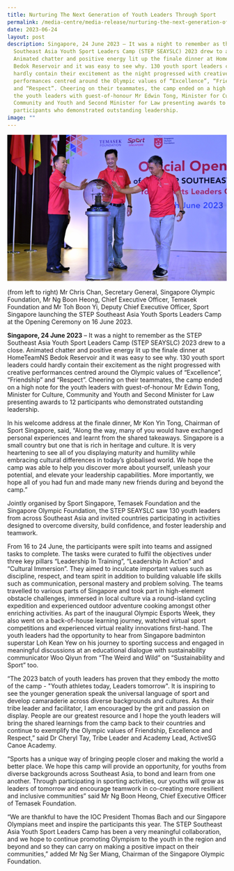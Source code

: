 ```yaml
---
title: Nurturing The Next Generation of Youth Leaders Through Sport
permalink: /media-centre/media-release/nurturing-the-next-generation-of-youth-leaders-through-sport/
date: 2023-06-24
layout: post
description: Singapore, 24 June 2023 – It was a night to remember as the STEP
  Southeast Asia Youth Sport Leaders Camp (STEP SEAYSLC) 2023 drew to a close.
  Animated chatter and positive energy lit up the finale dinner at HomeTeamNS
  Bedok Reservoir and it was easy to see why. 130 youth sport leaders could
  hardly contain their excitement as the night progressed with creative
  performances centred around the Olympic values of “Excellence”, “Friendship”
  and “Respect”. Cheering on their teammates, the camp ended on a high note for
  the youth leaders with guest-of-honour Mr Edwin Tong, Minister for Culture,
  Community and Youth and Second Minister for Law presenting awards to 12
  participants who demonstrated outstanding leadership.
image: ""
---
```

![nurturing-the-next-generation-of-youth-leaders-through-sport](/images/nurturing-the-next-generation-of-youth-leaders-through-sport.png)

(from left to right) Mr Chris Chan, Secretary General, Singapore Olympic Foundation, Mr Ng Boon Heong, Chief Executive Officer, Temasek Foundation and Mr Toh Boon Yi, Deputy Chief Executive Officer, Sport Singapore launching the STEP Southeast Asia Youth Sports Leaders Camp at the Opening Ceremony on 16 June 2023.

**Singapore, 24 June 2023** – It was a night to remember as the STEP Southeast Asia Youth Sport Leaders Camp (STEP SEAYSLC) 2023 drew to a close. Animated chatter and positive energy lit up the finale dinner at HomeTeamNS Bedok Reservoir and it was easy to see why. 130 youth sport leaders could hardly contain their excitement as the night progressed with creative performances centred around the Olympic values of “Excellence”, “Friendship” and “Respect”. Cheering on their teammates, the camp ended on a high note for the youth leaders with guest-of-honour Mr Edwin Tong, Minister for Culture, Community and Youth and Second Minister for Law presenting awards to 12 participants who demonstrated outstanding leadership. 

In his welcome address at the finale dinner, Mr Kon Yin Tong, Chairman of Sport Singapore, said, “Along the way, many of you would have exchanged personal experiences and learnt from the shared takeaways. Singapore is a small country but one that is rich in heritage and culture. It is very heartening to see all of you displaying maturity and humility while embracing cultural differences in today’s globalised world. We hope the camp was able to help you discover more about yourself, unleash your potential, and elevate your leadership capabilities. More importantly, we hope all of you had fun and made many new friends during and beyond the camp.”

Jointly organised by Sport Singapore, Temasek Foundation and the Singapore Olympic Foundation, the STEP SEAYSLC saw 130 youth leaders from across Southeast Asia and invited countries participating in activities designed to overcome diversity, build confidence, and foster leadership and teamwork. 

From 16 to 24 June, the participants were spilt into teams and assigned tasks to complete. The tasks were curated to fulfil the objectives under three key pillars “Leadership In Training”, “Leadership In Action” and “Cultural Immersion”. They aimed to inculcate important values such as discipline, respect, and team spirit in addition to building valuable life skills such as communication, personal mastery and problem solving. The teams travelled to various parts of Singapore and took part in high-element obstacle challenges, immersed in local culture via a round-island cycling expedition and experienced outdoor adventure cooking amongst other enriching activities. As part of the inaugural Olympic Esports Week, they also went on a back-of-house learning journey, watched virtual sport competitions and experienced virtual reality innovations first-hand. The youth leaders had the opportunity to hear from Singapore badminton superstar Loh Kean Yew on his journey to sporting success and engaged in meaningful discussions at an educational dialogue with sustainability communicator Woo Qiyun from “The Weird and Wild” on “Sustainability and Sport” too.

“The 2023 batch of youth leaders has proven that they embody the motto of the camp - "Youth athletes today, Leaders tomorrow". It is inspiring to see the younger generation speak the universal language of sport and develop camaraderie across diverse backgrounds and cultures. As their tribe leader and facilitator, I am encouraged by the grit and passion on display. People are our greatest resource and I hope the youth leaders will bring the shared learnings from the camp back to their countries and continue to exemplify the Olympic values of Friendship, Excellence and Respect,” said Dr Cheryl Tay, Tribe Leader and Academy Lead, ActiveSG Canoe Academy.

“Sports has a unique way of bringing people closer and making the world a better place. We hope this camp will provide an opportunity, for youths from diverse backgrounds across Southeast Asia, to bond and learn from one another. Through participating in sporting activities, our youths will grow as leaders of tomorrow and encourage teamwork in co-creating more resilient and inclusive communities” said Mr Ng Boon Heong, Chief Executive Officer of Temasek Foundation.

“We are thankful to have the IOC President Thomas Bach and our Singapore Olympians meet and inspire the participants this year. The STEP Southeast Asia Youth Sport Leaders Camp has been a very meaningful collaboration, and we hope to continue promoting Olympism to the youth in the region and beyond and so they can carry on making a positive impact on their communities,” added Mr Ng Ser Miang, Chairman of the Singapore Olympic Foundation.